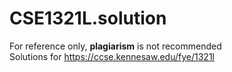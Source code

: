 # CSE1321L.solution
For reference only, **plagiarism** is not recommended<br>
Solutions for https://ccse.kennesaw.edu/fye/1321l<br>
